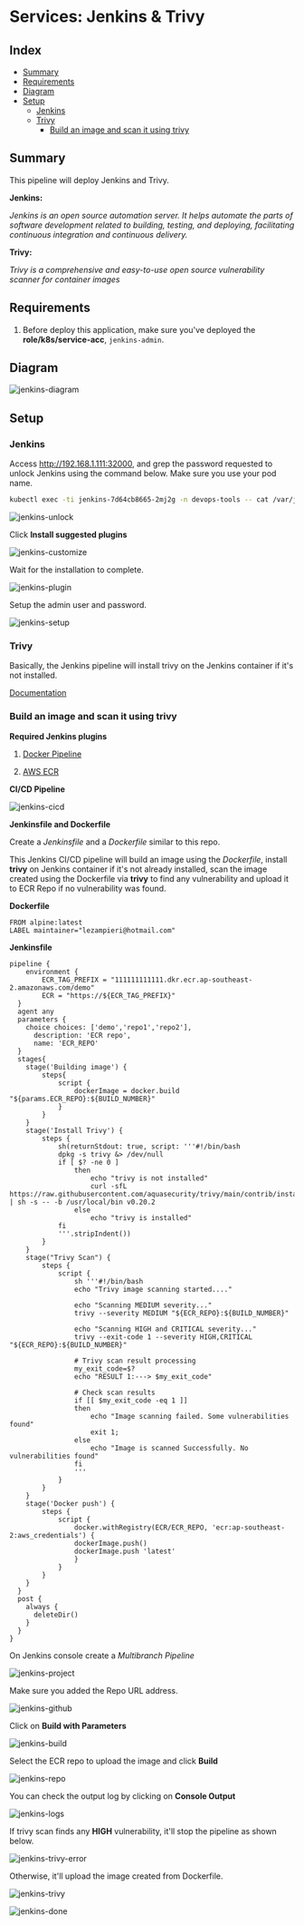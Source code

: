 # Services: Jenkins & Trivy

## Index

- [Summary](#summary)
- [Requirements](#requirements)
- [Diagram](#diagram)
- [Setup](#how-to-use)
  - [Jenkins](#jenkins)
  - [Trivy](#trivy)
    - [Build an image and scan it using trivy](#build-an-image-and-scan-it-using-trivy)

## Summary

This pipeline will deploy Jenkins and Trivy.

**Jenkins:**

_Jenkins is an open source automation server. It helps automate the parts of software development related to building, testing, and deploying, facilitating continuous integration and continuous delivery._

**Trivy:**

_Trivy is a comprehensive and easy-to-use open source vulnerability scanner for container images_

## Requirements

1. Before deploy this application, make sure you've deployed the **role/k8s/service-acc**, `jenkins-admin`.

## Diagram

![jenkins-diagram](../../../img/jenkins-diagram.png)

## Setup

### Jenkins

Access http://192.168.1.111:32000, and grep the password requested to unlock Jenkins using the command below. Make sure you use your pod name.

```bash
kubectl exec -ti jenkins-7d64cb8665-2mj2g -n devops-tools -- cat /var/jenkins_home/secrets/initialAdminPassword
```

![jenkins-unlock](../../../img/jenkins-unlock.png)

Click **Install suggested plugins**

![jenkins-customize](../../../img/jenkins-customize.png)

Wait for the installation to complete.

![jenkins-plugin](../../../img/jenkins-plugin.png)

Setup the admin user and password.

![jenkins-setup](../../../img/jenkins-setup.png)

### Trivy

Basically, the Jenkins pipeline will install trivy on the Jenkins container if it's not installed.

<a href= https://github.com/aquasecurity/trivy>Documentation </a>

### Build an image and scan it using trivy

**Required Jenkins plugins**

1. <a href=https://plugins.jenkins.io/docker-workflow> Docker Pipeline</a>

2. <a href=https://plugins.jenkins.io/aws-java-sdk-ecr> AWS ECR</a>

**CI/CD Pipeline**

![jenkins-cicd](../../../img/jenkins-cicd.png)

**Jenkinsfile and Dockerfile**

Create a _Jenkinsfile_ and a _Dockerfile_ similar to this repo.

This Jenkins CI/CD pipeline will build an image using the _Dockerfile_, install **trivy** on Jenkins container if it's not already installed, scan the image created using the Dockerfile via **trivy** to find any vulnerability and upload it to ECR Repo if no vulnerability was found.

**Dockerfile**

```
FROM alpine:latest
LABEL maintainer="lezampieri@hotmail.com"
```

**Jenkinsfile**

```
pipeline {
    environment {
        ECR_TAG_PREFIX = "111111111111.dkr.ecr.ap-southeast-2.amazonaws.com/demo"
        ECR = "https://${ECR_TAG_PREFIX}"
  }
  agent any
  parameters {
    choice choices: ['demo','repo1','repo2'],
      description: 'ECR repo',
      name: 'ECR_REPO'
  }
  stages{
    stage('Building image') {
        steps{
            script {
                dockerImage = docker.build "${params.ECR_REPO}:${BUILD_NUMBER}"
            }
        }
    }
    stage('Install Trivy') {
        steps {
            sh(returnStdout: true, script: '''#!/bin/bash
            dpkg -s trivy &> /dev/null
            if [ $? -ne 0 ]
                then
                    echo "trivy is not installed"
                    curl -sfL https://raw.githubusercontent.com/aquasecurity/trivy/main/contrib/install.sh | sh -s -- -b /usr/local/bin v0.20.2
                else
                    echo "trivy is installed"
            fi
            '''.stripIndent())
        }
    }
    stage("Trivy Scan") {
        steps {
            script {
                sh '''#!/bin/bash
                echo "Trivy image scanning started...."

                echo "Scanning MEDIUM severity..."
                trivy --severity MEDIUM "${ECR_REPO}:${BUILD_NUMBER}"

                echo "Scanning HIGH and CRITICAL severity..."
                trivy --exit-code 1 --severity HIGH,CRITICAL "${ECR_REPO}:${BUILD_NUMBER}"

                # Trivy scan result processing
                my_exit_code=$?
                echo "RESULT 1:---> $my_exit_code"

                # Check scan results
                if [[ $my_exit_code -eq 1 ]]
                then
                    echo "Image scanning failed. Some vulnerabilities found"
                    exit 1;
                else
                    echo "Image is scanned Successfully. No vulnerabilities found"
                fi
                '''
            }
        }
    }
    stage('Docker push') {
        steps {
            script {
                docker.withRegistry(ECR/ECR_REPO, 'ecr:ap-southeast-2:aws_credentials') {
                dockerImage.push()
                dockerImage.push 'latest'
                }
            }
        }
    }
  }
  post {
    always {
      deleteDir()
    }
  }
}
```

On Jenkins console create a _Multibranch Pipeline_

![jenkins-project](../../../img/jenkins-project.png)

Make sure you added the Repo URL address.

![jenkins-github](../../../img/jenkins-github.png)

Click on **Build with Parameters**

![jenkins-build](../../../img/jenkins-build.png)

Select the ECR repo to upload the image and click **Build**

![jenkins-repo](../../../img/jenkins-repo.png)

You can check the output log by clicking on **Console Output**

![jenkins-logs](../../../img/jenkins-logs.png)

If trivy scan finds any **HIGH** vulnerability, it'll stop the pipeline as shown below.

![jenkins-trivy-error](../../../img/jenkins-trivy-error.png)

Otherwise, it'll upload the image created from Dockerfile.

![jenkins-trivy](../../../img/jenkins-trivy.png)

![jenkins-done](../../../img/jenkins-done.png)
